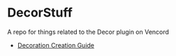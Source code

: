 # DecorStuff
A repo for things related to the Decor plugin on Vencord

- [Decoration Creation Guide](Decor%20Guide.md)
